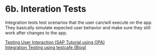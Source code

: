 # 6b. Interation Tests

Integration tests test scenarios that the user can/will execute on the app.
They basically simulate expected user behavior and make sure they still work after changes to the app.

[Testing User Interaction (SAP Tutorial using OPA)](https://sapui5.hana.ondemand.com/#/topic/19ccd473c9a14c2ab7529303a2232d2c)\
[Integration Testing using testcafe (Blog)](https://blogs.sap.com/2020/12/27/automated-testing-with-ui5/)
